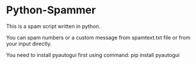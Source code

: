 # Python-Spammer

This is a spam script written in python.

You can spam numbers or a custom message from spamtext.txt file or from your input directly.

You need to install pyautogui first using command:
pip install pyautogui 

